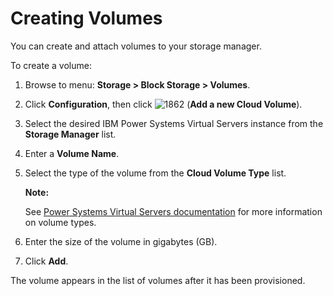 # Creating Volumes

You can create and attach volumes to your storage manager.

To create a volume:

1.  Browse to menu: **Storage > Block Storage > Volumes**.

2.  Click **Configuration**, then
    click ![1862](../images/1862.png) (**Add a new Cloud Volume**).

3.  Select the desired IBM Power Systems Virtual Servers instance from the
    **Storage Manager** list.

4.  Enter a **Volume Name**.

5.  Select the type of the volume from the **Cloud Volume Type** list.

    **Note:**

    See [Power Systems Virtual Servers documentation](https://cloud.ibm.com/docs/power-iaas?topic=power-iaas-power-iaas-faqs#storage)
    for more information on volume types.

6.  Enter the size of the volume in gigabytes (GB).

7.  Click **Add**.

The volume appears in the list of volumes after it has been provisioned.
